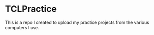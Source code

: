 TCLPractice
===========
This is a repo I created to upload my practice projects from the various computers I use.
